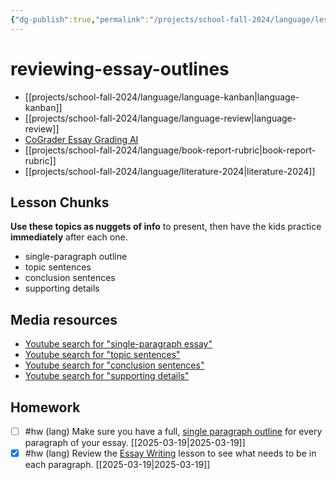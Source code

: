 ```yaml
---
{"dg-publish":true,"permalink":"/projects/school-fall-2024/language/lessons/essay-outline-review/"}
---
```



#  reviewing-essay-outlines

- [[projects/school-fall-2024/language/language-kanban\|language-kanban]]
- [[projects/school-fall-2024/language/language-review\|language-review]]
- [CoGrader Essay Grading AI](https://v2.cograder.com/app)
- [[projects/school-fall-2024/language/book-report-rubric\|book-report-rubric]]
- [[projects/school-fall-2024/language/literature-2024\|literature-2024]]


## Lesson Chunks

**Use these topics as nuggets of info** to present, then have the kids practice **immediately** after each one.


- single-paragraph outline
- topic sentences
- conclusion sentences
- supporting details 


## Media resources


- [Youtube search for "single-paragraph essay"](https://www.youtube.com/results?search_query=single-paragraph%20essay) 
- [Youtube search for "topic sentences"](https://www.youtube.com/results?search_query=topic%20sentences) 
- [Youtube search for "conclusion sentences"](https://www.youtube.com/results?search_query=conclusion%20sentences) 
- [Youtube search for "supporting details"](https://www.youtube.com/results?search_query=supporting%20details) 

## Homework

- [ ] #hw (lang) Make sure you have a full, [single paragraph outline](https://school.ginosterous.com/projects/school-fall-2024/language/lessons/outlining) for every paragraph of your essay. [[2025-03-19\|2025-03-19]]
- [x] #hw (lang) Review the [Essay Writing](https://school.ginosterous.com/projects/school-fall-2024/language/lessons/how-to-write-an-essay-pt1) lesson to see what needs to be in each paragraph. [[2025-03-19\|2025-03-19]]
